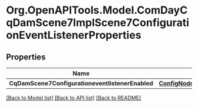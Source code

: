 # Org.OpenAPITools.Model.ComDayCqDamScene7ImplScene7ConfigurationEventListenerProperties
## Properties

Name | Type | Description | Notes
------------ | ------------- | ------------- | -------------
**CqDamScene7ConfigurationeventlistenerEnabled** | [**ConfigNodePropertyBoolean**](ConfigNodePropertyBoolean.md) |  | [optional] 

[[Back to Model list]](../README.md#documentation-for-models) [[Back to API list]](../README.md#documentation-for-api-endpoints) [[Back to README]](../README.md)

